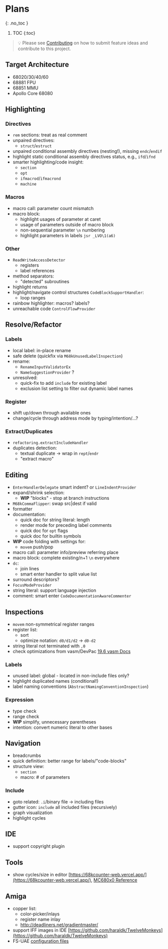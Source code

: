 # Plans
{: .no_toc }

1. TOC
{:toc}

> 💡 Please see [Contributing](https://github.com/YannCebron/m68kplugin/blob/main/CONTRIBUTING.md) on how to submit feature ideas and contribute to this project.

## Target Architecture

* 68020/30/40/60
* 68881 FPU
* 68851 MMU
* Apollo Core 68080

## Highlighting

### Directives

- `rem` sections: treat as real comment
- unpaired directives:
  - `struct`/`estruct`
- unpaired conditional assembly directives (nesting!), missing `endc`/`endif`
- highlight static conditional assembly directives status, e.g., `ifd`/`ifnd`
- smarter highlighting/code insight:
  - `section`
  - `opt`
  - `ifmacrod`/`ifmacrond`
  - `machine`

### Macros

- macro call: parameter count mismatch
- macro block:
  - highlight usages of parameter at caret
  - usage of parameters outside of macro block
  - non-sequential parameter `\n` numbering
  - highlight parameters in labels `jsr _LVO\1(a6)`

### Other

- `ReadWriteAccessDetector`
  - registers
  - label references
- method separators:
  - "detected" subroutines
- highlight returns
- highlight/navigate control structures `CodeBlockSupportHandler`:
  - loop ranges
- rainbow highlighter: macros? labels?
- unreachable code `ControlFlowProvider`

## Resolve/Refactor

### Labels

- local label: in-place rename
- safe delete (quickfix via `M68kUnusedLabelInspection`)
- rename:
  - `RenameInputValidatorEx`
  - `NameSuggestionProvider` ?
- unresolved:
  - quick-fix to add `include` for existing label
  - exclusion list setting to filter out dynamic label names

### Register

- shift up/down through available ones
- change/cycle through address mode by typing/intention/...?

### Extract/Duplicates

- `refactoring.extractIncludeHandler`
- duplicates detection:
  - textual duplicate -> wrap in `rept`/`endr`
  - "extract macro"

## Editing

- `EnterHandlerDelegate` smart indent? or `LineIndentProvider`
- expand/shrink selection:
  - **WIP** "blocks" - stop at branch instructions
- `M68kCommaFlipper`: swap src\|dest if valid
- formatter
- documentation:
  - quick doc for string literal: length
  - render mode for preceding label comments
  - quick doc for `opt` flags
  - quick doc for builtin symbols
- **WIP** code folding with settings for:
  - `movem` push/pop
- macro call: parameter info/preview referring place
- macro block: complete existing/n+1 `\n` everywhere
- `dc`:
  - join lines
  - smart enter handler to split value list
- surround descriptors?
- `FocusModeProvider`
- string literal: support language injection
- comment: smart enter `CodeDocumentationAwareCommenter`

## Inspections

- `movem` non-symmetrical register ranges
- register list:
  - sort
  - optimize notation: `d0/d1/d2` &rarr; `d0-d2`
- string literal not terminated with `,0`
- check optimizations from vasm/DevPac [19.6 vasm Docs](http://sun.hasenbraten.de/vasm/release/vasm_19.html)

### Labels

- unused label: global - located in non-include files only?
- highlight duplicated names (conditional!)
- label naming conventions (`AbstractNamingConventionInspection`)

### Expression

- type check
- range check
- **WIP** simplify, unnecessary parentheses
- intention: convert numeric literal to other bases

## Navigation

- breadcrumbs
- quick definition: better range for labels/"code-blocks"
- structure view:
  - `section`
  - macro: # of parameters

### Include

- goto related: `.i`/binary file -> including files
- gutter icon: `include` all included files (recursively)
- graph visualization
- highlight cycles

## IDE

- support copyright plugin

## Tools

- show cycles/size in editor [https://68kcounter-web.vercel.app/](https://68kcounter-web.vercel.app/), [MC680x0 Reference](http://oldwww.nvg.ntnu.no/amiga/MC680x0_Sections/index.HTML)

## Amiga

- copper list:
  - color-picker/inlays
  - register name inlay
  - http://deadliners.net/gradientmaster/
- support IFF images in IDE [https://github.com/haraldk/TwelveMonkeys](https://github.com/haraldk/TwelveMonkeys)
- FS-UAE [configuration files](https://fs-uae.net/configuration-files)                         
